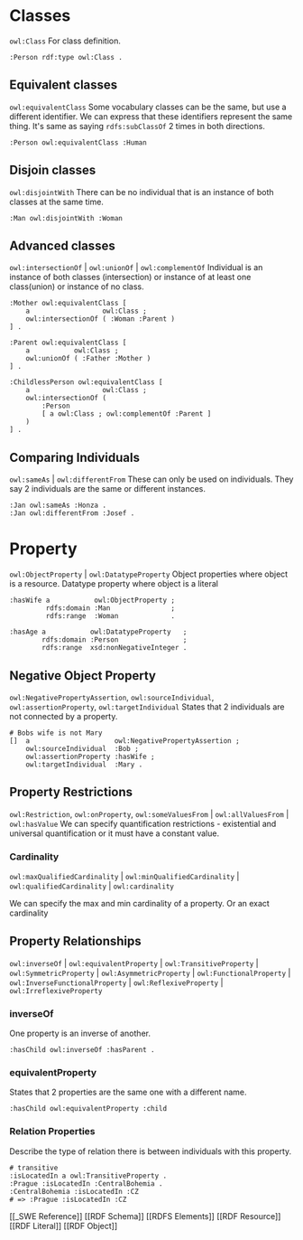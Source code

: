 # Classes
`owl:Class`
For class definition.

```turtle
:Person rdf:type owl:Class .
```
## Equivalent classes
`owl:equivalentClass`
Some vocabulary classes can be the same, but use a different identifier. We can express that these identifiers represent the same thing.
It's same as saying `rdfs:subClassOf` 2 times in both directions.

```turtle
:Person owl:equivalentClass :Human
```

## Disjoin classes
`owl:disjointWith`
There can be no individual that is an instance of both classes at the same time.

```turtle
:Man owl:disjointWith :Woman
```

## Advanced classes
`owl:intersectionOf` | `owl:unionOf` | `owl:complementOf`
Individual is an instance of both classes (intersection) or instance of at least one class(union) or instance of no class.

```turtle
:Mother owl:equivalentClass [
	a                  owl:Class ;
	owl:intersectionOf ( :Woman :Parent )
] .

:Parent owl:equivalentClass [
	a           owl:Class ;
	owl:unionOf ( :Father :Mother )
] .

:ChildlessPerson owl:equivalentClass [
	a                  owl:Class ;
	owl:intersectionOf ( 
		:Person
		[ a owl:Class ; owl:complementOf :Parent ]
	)
] .
```

## Comparing Individuals
`owl:sameAs` | `owl:differentFrom`
These can only be used on individuals.
They say 2 individuals are the same or different instances.

```turtle
:Jan owl:sameAs :Honza .
:Jan owl:differentFrom :Josef .
```

# Property
`owl:ObjectProperty` | `owl:DatatypeProperty`
Object properties where object is a resource.
Datatype property where object is a literal

```turtle
:hasWife a           owl:ObjectProperty ;
		 rdfs:domain :Man               ;
		 rdfs:range  :Woman             .

:hasAge a           owl:DatatypeProperty   ;
		rdfs:domain :Person                ;
		rdfs:range  xsd:nonNegativeInteger .
```

## Negative Object Property
`owl:NegativePropertyAssertion`, `owl:sourceIndividual`, `owl:assertionProperty`, `owl:targetIndividual`
States that 2 individuals are not connected by a property.

```turtle
# Bobs wife is not Mary
[]  a                     owl:NegativePropertyAssertion ;
	owl:sourceIndividual  :Bob ;
	owl:assertionProperty :hasWife ;
	owl:targetIndividual  :Mary .
```

## Property Restrictions
`owl:Restriction`, `owl:onProperty`, `owl:someValuesFrom` | `owl:allValuesFrom` | `owl:hasValue`
We can specify quantification restrictions - existential and universal quantification or it must have a constant value.

### Cardinality
`owl:maxQualifiedCardinality` | `owl:minQualifiedCardinality` | `owl:qualifiedCardinality` | `owl:cardinality`

We can specify the max and min cardinality of a property.
Or an exact cardinality

## Property Relationships
`owl:inverseOf` | `owl:equivalentProperty` | `owl:TransitiveProperty` | `owl:SymmetricProperty` | `owl:AsymmetricProperty` | `owl:FunctionalProperty` | `owl:InverseFunctionalProperty` | `owl:ReflexiveProperty` | `owl:IrreflexiveProperty`

### inverseOf
One property is an inverse of another.

```turtle
:hasChild owl:inverseOf :hasParent .
```

### equivalentProperty
States that 2 properties are the same one with a different name.

```turtle
:hasChild owl:equivalentProperty :child
```

### Relation Properties
Describe the type of relation there is between individuals with this property.

```turtle
# transitive
:isLocatedIn a owl:TransitiveProperty .
:Prague :isLocatedIn :CentralBohemia .
:CentralBohemia :isLocatedIn :CZ
# => :Prague :isLocatedIn :CZ
```




[[_SWE Reference]]
[[RDF Schema]]
[[RDFS Elements]]
[[RDF Resource]]
[[RDF Literal]]
[[RDF Object]]